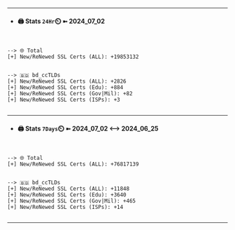 

---
- #### 🖨️ **Stats** `24Hr`⏲️ ➼ 2024_07_02
```console


--> 🌐 Total
[+] New/ReNewed SSL Certs (ALL): +19853132


--> 🇧🇩 bd_ccTLDs
[+] New/ReNewed SSL Certs (ALL): +2826
[+] New/ReNewed SSL Certs (Edu): +884
[+] New/ReNewed SSL Certs (Gov|Mil): +82
[+] New/ReNewed SSL Certs (ISPs): +3


```

---
- #### 🖨️ **Stats** `7Days`⏲️ ➼ 2024_07_02 <--> 2024_06_25
```console


--> 🌐 Total
[+] New/ReNewed SSL Certs (ALL): +76817139


--> 🇧🇩 bd_ccTLDs
[+] New/ReNewed SSL Certs (ALL): +11848
[+] New/ReNewed SSL Certs (Edu): +3640
[+] New/ReNewed SSL Certs (Gov|Mil): +465
[+] New/ReNewed SSL Certs (ISPs): +14


```

---

